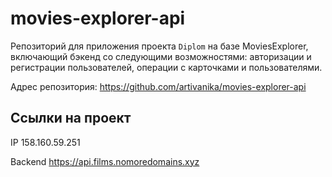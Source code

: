 # movies-explorer-api
Репозиторий для приложения проекта `Diplom` на базе MoviesExplorer, включающий бэкенд со следующими возможностями: авторизации и регистрации пользователей, операции с карточками и пользователями.
  

Адрес репозитория: https://github.com/artivanika/movies-explorer-api


## Ссылки на проект

IP 158.160.59.251

Backend https://api.films.nomoredomains.xyz
